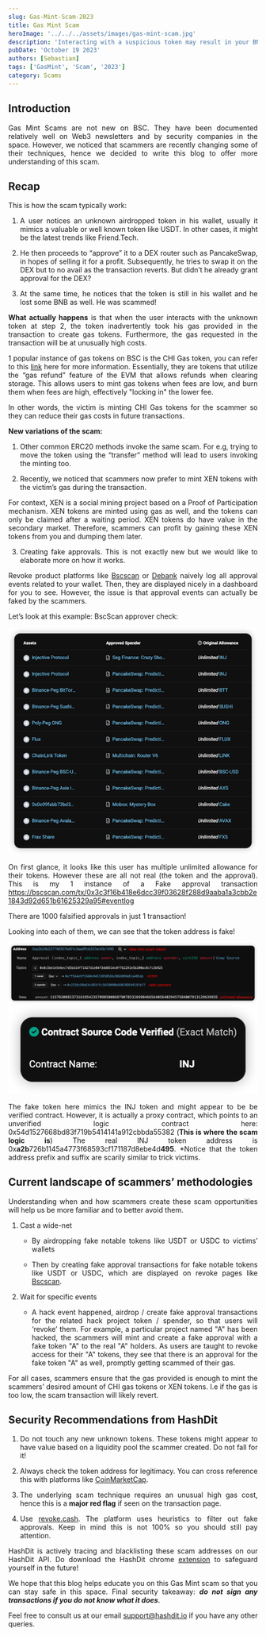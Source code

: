 ```yaml
---
slug: Gas-Mint-Scam-2023
title: Gas Mint Scam
heroImage: '../../../assets/images/gas-mint-scam.jpg'
description: 'Interacting with a suspicious token may result in your BNB funds being stolen! Read more to learn how it happens'
pubDate: 'October 19 2023'
authors: [Sebastian]
tags: ['GasMint', 'Scam', '2023']
category: Scams
---
```

<div align="justify">

## Introduction
Gas Mint Scams are not new on BSC. They have been documented relatively well on Web3 newsletters and by security companies in the space.
However, we noticed that scammers are recently changing some of their techniques, hence we decided to write this blog to offer more understanding of this scam.

## Recap
This is how the scam typically work:
1. A user notices an unknown airdropped token in his wallet, usually it mimics a valuable or well known token like USDT. In other cases, it might be the latest trends like Friend.Tech.
 
2. He then proceeds to “approve” it to a DEX router such as PancakeSwap, in hopes of selling it for a profit. Subsequently, he tries to swap it on the DEX but to no avail as the transaction reverts. But didn’t he already grant approval for the DEX?
 
3. At the same time, he notices that the token is still in his wallet and he lost some BNB as well. He was scammed!

**What actually happens** is that when the user interacts with the unknown token at step 2, the token inadvertently took his gas provided in the transaction to create gas tokens. Furthermore, the gas requested in the transaction will be at unusually high costs.

1 popular instance of gas tokens on BSC is the CHI Gas token, you can refer to this [link](https://blog.1inch.io/everything-you-wanted-to-know-about-chi-gastoken/) here for more information. Essentially, they are tokens that utilize the “gas refund” feature of the EVM that allows refunds when clearing storage. This allows users to mint gas tokens when fees are low, and burn them when fees are high, effectively "locking in" the lower fee.

In other words, the victim is minting CHI Gas tokens for the scammer so they can reduce their gas costs in future transactions.

**New variations of the scam:**
1. Other common ERC20 methods invoke the same scam. For e.g, trying to move the token using the “transfer” method will lead to users invoking the minting too.
 
2. Recently, we noticed that scammers now prefer to mint XEN tokens with the victim’s gas during the transaction.

For context, XEN is a social mining project based on a Proof of Participation mechanism. XEN tokens are minted using gas as well, and the tokens can only be claimed after a waiting period. XEN tokens do have value in the secondary market. Therefore, scammers can profit by gaining these XEN tokens from you and dumping them later.
 
3. Creating fake approvals. This is not exactly new but we would like to elaborate more on how it works. 
  
Revoke product platforms like [Bscscan](https://bscscan.com/tokenapprovalchecker) or [Debank](https://debank.com/) naively log all approval events related to your wallet. Then, they are displayed nicely in a dashboard for you to see.
However, the issue is that approval events can actually be faked by the scammers.
 
Let’s look at this example:
BscScan approver check:

![IMG-1](./images/1.png)

On first glance,
it looks like this user has multiple unlimited allowance for their tokens. However these are all not real (the token and the approval).
This is my 1 instance of a Fake approval transaction
https://bscscan.com/tx/0x3c3f16b418e6dcc39f03628f288d9aaba1a3cbb2e1843d92d651b61625329a95#eventlog 

There are 1000 falsified approvals in just 1 transaction!

Looking into each of them, we can see that the token address is fake!

![IMG-2](./images/2.png)
![IMG-3](./images/3.png)
  
 
The fake token here mimics the INJ token and might appear to be be verified contract. However, it is actually a proxy contract, which points to an unverified logic contract here: 0x54d1527668bd83f719b5414141a912cbbda55382 (**This is where the scam logic is**)
The real INJ token address is 0x**a2b**726b1145a4773f68593cf171187d8ebe4d**495**. *Notice that the token address prefix and suffix are scarily similar to trick victims.

## Current landscape of scammers’ methodologies
Understanding when and how scammers create these scam opportunities will help us be more familiar and to better avoid them.
1. Cast a wide-net

    - By airdropping fake notable tokens like USDT or USDC to victims’ wallets
 
    - Then by creating fake approval transactions for fake notable tokens like USDT or USDC, which are displayed on revoke pages like [Bscscan](https://bscscan.com/tokenapprovalchecker).
 
2. Wait for specific events
    
    - A hack event happened, airdrop / create fake approval transactions for the related hack project token / spender, so that users will ‘revoke’ them. For example, a particular project named "A" has been hacked, the scammers will mint and create a fake approval with a fake token "A" to the real "A" holders. As users are taught to revoke access for their "A" tokens, they see that there is an approval for the fake token "A" as well, promptly getting scammed of their gas.

For all cases, scammers ensure that the gas provided is enough to mint the scammers’ desired amount of CHI gas tokens or XEN tokens. I.e if the gas is too low, the scam transaction will likely revert.

## Security Recommendations from HashDit

1. Do not touch any new unknown tokens. These tokens might appear to have value based on a liquidity pool the scammer created. Do not fall for it!
 
2. Always check the token address for legitimacy. You can cross reference this with platforms like [CoinMarketCap](https://coinmarketcap.com/).
 
3. The underlying scam technique requires an unusual high gas cost, hence this is a **major red flag** if seen on the transaction page.
 
4. Use [revoke.cash](https://revoke.cash/). The platform uses heuristics to filter out fake approvals. Keep in mind this is not 100% so you should still pay attention.
  
HashDit is actively tracing and blacklisting these scam addresses on our HashDit API. Do download the HashDit chrome [extension](https://tinyurl.com/mnsv3f7y) to safeguard yourself in the future!

We hope that this blog helps educate you on this Gas Mint scam so that you can stay safe in this space.
Final security takeaway: ***do not sign any transactions if you do not know what it does***.

Feel free to consult us at our email support@hashdit.io if you have any other queries.
 
</div>
